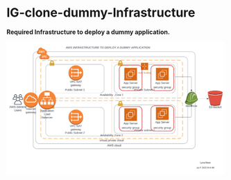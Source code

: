 # IG-clone-dummy-Infrastructure
**Required Infrastructure to deploy a dummy application.**

![Infrastructure SVG](dummy.svg)